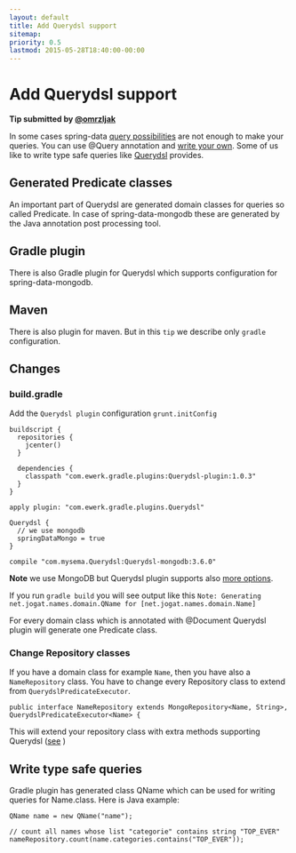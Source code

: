 ```yaml
---
layout: default
title: Add Querydsl support
sitemap:
priority: 0.5
lastmod: 2015-05-28T18:40:00-00:00
---
```


# Add Querydsl support

__Tip submitted by [@omrzljak](https://github.com/omrzljak)__

In some cases spring-data [query possibilities](http://docs.spring.io/spring-data/mongodb/docs/current/reference/html/#mongodb.repositories.queries) are not enough to make your queries. You can use @Query annotation and [write your own](http://docs.spring.io/spring-data/mongodb/docs/current/reference/html/#mongodb.repositories.queries.json-based). Some of us like to write type safe queries like [Querydsl](http://www.Querydsl.com/) provides.

## Generated Predicate classes

An important part of Querydsl are generated domain classes for queries so called Predicate. In case of spring-data-mongodb these are generated by the Java annotation post processing tool.

## Gradle plugin
There is also Gradle plugin for Querydsl which supports configuration for spring-data-mongodb.

## Maven
There is also plugin for maven. But in this `tip` we describe only `gradle` configuration.

## Changes

### build.gradle

Add the `Querydsl plugin` configuration `grunt.initConfig`

    buildscript {
      repositories {
        jcenter()
      }

      dependencies {
        classpath "com.ewerk.gradle.plugins:Querydsl-plugin:1.0.3"
      }
    }

    apply plugin: "com.ewerk.gradle.plugins.Querydsl"

    Querydsl {
      // we use mongodb
      springDataMongo = true
    }

    compile "com.mysema.Querydsl:Querydsl-mongodb:3.6.0"

__Note__ we use MongoDB but Querydsl plugin supports also [more options](https://github.com/ewerk/gradle-plugins/tree/master/Querydsl-plugin).

If you run `gradle build` you will see output like this
`Note: Generating net.jogat.names.domain.QName for [net.jogat.names.domain.Name]`

For every domain class which is annotated with @Document Querydsl plugin will generate one Predicate class.

### Change Repository classes
If you have a domain class for example `Name`, then you have also a `NameRepository` class. You have to change every Repository class to extend from `QuerydslPredicateExecutor`.

    public interface NameRepository extends MongoRepository<Name, String>, QuerydslPredicateExecutor<Name> {

This will extend your repository class with extra methods supporting Querydsl ([see](http://docs.spring.io/spring-data/mongodb/docs/current/reference/html/#mongodb.repositories.queries.type-safe) )

## Write type safe queries

Gradle plugin has generated class QName which can be used for writing queries for Name.class. Here is Java example:

    QName name = new QName("name");

    // count all names whose list "categorie" contains string "TOP_EVER"
    nameRepository.count(name.categories.contains("TOP_EVER"));

